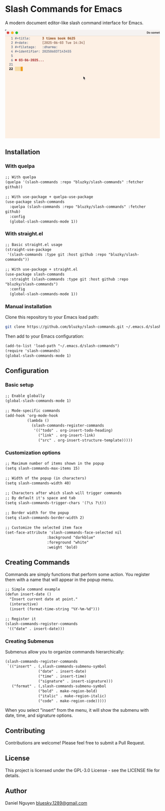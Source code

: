 # Slash Commands for Emacs


A modern document editor-like slash command interface for Emacs.

![Demo](./slashcommand.gif)

## Installation


### With quelpa

```elisp
;; With quelpa
(quelpa '(slash-commands :repo "bluzky/slash-commands" :fetcher github))

;; With use-package + quelpa-use-package
(use-package slash-commands
  :quelpa (slash-commands :repo "bluzky/slash-commands" :fetcher github)
  :config
  (global-slash-commands-mode 1))
```

### With straight.el

```elisp
;; Basic straight.el usage
(straight-use-package
 '(slash-commands :type git :host github :repo "bluzky/slash-commands"))

;; With use-package + straight.el
(use-package slash-commands
  :straight (slash-commands :type git :host github :repo "bluzky/slash-commands")
  :config
  (global-slash-commands-mode 1))
```

### Manual installation

Clone this repository to your Emacs load path:

```bash
git clone https://github.com/bluzky/slash-commands.git ~/.emacs.d/slash-commands
```

Then add to your Emacs configuration:

```elisp
(add-to-list 'load-path "~/.emacs.d/slash-commands")
(require 'slash-commands)
(global-slash-commands-mode 1)
```


## Configuration

### Basic setup

```elisp
;; Enable globally
(global-slash-commands-mode 1)

;; Mode-specific commands
(add-hook 'org-mode-hook
          (lambda ()
            (slash-commands-register-commands
             '(("todo" . org-insert-todo-heading)
               ("link" . org-insert-link)
               ("src" . org-insert-structure-template)))))
```

### Customization options

```elisp
;; Maximum number of items shown in the popup
(setq slash-commands-max-items 15)

;; Width of the popup (in characters)
(setq slash-commands-width 40)

;; Characters after which slash will trigger commands
;; By default it's space and tab
(setq slash-commands-trigger-chars '(?\s ?\t))

;; Border width for the popup
(setq slash-commands-border-width 2)

;; Customize the selected item face
(set-face-attribute 'slash-commands-face-selected nil
                   :background "darkblue"
                   :foreground "white"
                   :weight 'bold)
```

## Creating Commands

Commands are simply functions that perform some action. You register them with a name that will appear in the popup menu.

```elisp
;; Simple command example
(defun insert-date ()
  "Insert current date at point."
  (interactive)
  (insert (format-time-string "%Y-%m-%d")))

;; Register it
(slash-commands-register-commands
 '(("date" . insert-date)))
```

### Creating Submenus

Submenus allow you to organize commands hierarchically:

```elisp
(slash-commands-register-commands
 `(("insert" . (,slash-commands-submenu-symbol
               ("date" . insert-date)
               ("time" . insert-time)
               ("signature" . insert-signature)))
   ("format" . (,slash-commands-submenu-symbol
               ("bold" . make-region-bold)
               ("italic" . make-region-italic)
               ("code" . make-region-code)))))
```

When you select "insert" from the menu, it will show the submenu with date, time, and signature options.

## Contributing

Contributions are welcome! Please feel free to submit a Pull Request.

## License

This project is licensed under the GPL-3.0 License - see the LICENSE file for details.

## Author

Daniel Nguyen <bluesky.1289@gmail.com>
